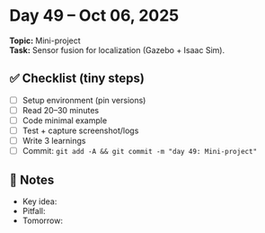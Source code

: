 # Day 49 – Oct 06, 2025
**Topic:** Mini-project  
**Task:** Sensor fusion for localization (Gazebo + Isaac Sim).

## ✅ Checklist (tiny steps)
- [ ] Setup environment (pin versions)
- [ ] Read 20–30 minutes
- [ ] Code minimal example
- [ ] Test + capture screenshot/logs
- [ ] Write 3 learnings
- [ ] Commit: `git add -A && git commit -m "day 49: Mini-project"`

## 📓 Notes
- Key idea:
- Pitfall:
- Tomorrow:
